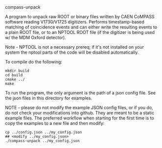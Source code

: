 compass-unpack

A program to unpack raw ROOT or binary files written by CAEN CoMPASS software
reading V1730/V1725 digitizers.  Performs timestamp-based matching of coincidence
events and can either write the resulting events to a plain ROOT file, or to an
NPTOOL ROOT file (if the digitizer is being used w/ the MDM Oxford detector).

Note - NPTOOL is not a necessary prereq; if it's not installed on your system
the nptool parts of the code will be disabled automatically.

To compile do the following:

    mkdir build
    cd build
    cmake ../
    make

To run the program, the only argument is the path of a json config file. See
the json files in this directory for examples.

NOTE - please do not modify the example JSON config files, or if you do, do not check
your modifications into github. They are meant to be a static example files. The
preferred workflow when starting for the first time is to copy the examples to a new
file and then modify:

    cp ../config.json ../my_config.json
    ## <modify ../my_config.json>
    ./compass-unpack ../my_config.json
